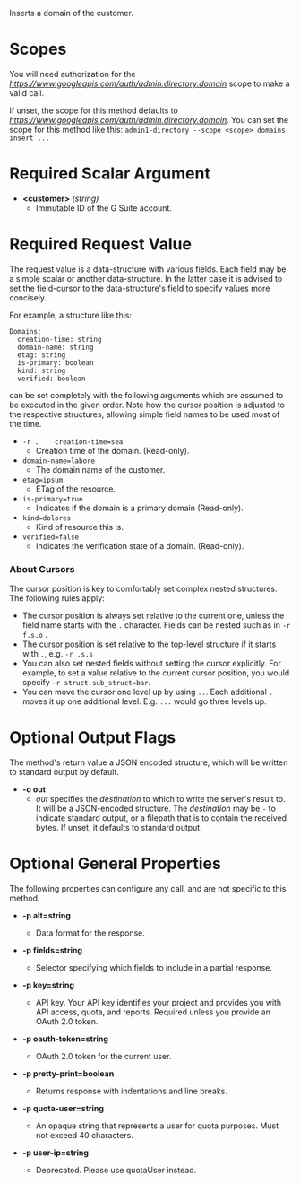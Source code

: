 Inserts a domain of the customer.
# Scopes

You will need authorization for the *https://www.googleapis.com/auth/admin.directory.domain* scope to make a valid call.

If unset, the scope for this method defaults to *https://www.googleapis.com/auth/admin.directory.domain*.
You can set the scope for this method like this: `admin1-directory --scope <scope> domains insert ...`
# Required Scalar Argument
* **&lt;customer&gt;** *(string)*
    - Immutable ID of the G Suite account.
# Required Request Value

The request value is a data-structure with various fields. Each field may be a simple scalar or another data-structure.
In the latter case it is advised to set the field-cursor to the data-structure's field to specify values more concisely.

For example, a structure like this:
```
Domains:
  creation-time: string
  domain-name: string
  etag: string
  is-primary: boolean
  kind: string
  verified: boolean

```

can be set completely with the following arguments which are assumed to be executed in the given order. Note how the cursor position is adjusted to the respective structures, allowing simple field names to be used most of the time.

* `-r .    creation-time=sea`
    - Creation time of the domain. (Read-only).
* `domain-name=labore`
    - The domain name of the customer.
* `etag=ipsum`
    - ETag of the resource.
* `is-primary=true`
    - Indicates if the domain is a primary domain (Read-only).
* `kind=dolores`
    - Kind of resource this is.
* `verified=false`
    - Indicates the verification state of a domain. (Read-only).


### About Cursors

The cursor position is key to comfortably set complex nested structures. The following rules apply:

* The cursor position is always set relative to the current one, unless the field name starts with the `.` character. Fields can be nested such as in `-r f.s.o` .
* The cursor position is set relative to the top-level structure if it starts with `.`, e.g. `-r .s.s`
* You can also set nested fields without setting the cursor explicitly. For example, to set a value relative to the current cursor position, you would specify `-r struct.sub_struct=bar`.
* You can move the cursor one level up by using `..`. Each additional `.` moves it up one additional level. E.g. `...` would go three levels up.


# Optional Output Flags

The method's return value a JSON encoded structure, which will be written to standard output by default.

* **-o out**
    - *out* specifies the *destination* to which to write the server's result to.
      It will be a JSON-encoded structure.
      The *destination* may be `-` to indicate standard output, or a filepath that is to contain the received bytes.
      If unset, it defaults to standard output.
# Optional General Properties

The following properties can configure any call, and are not specific to this method.

* **-p alt=string**
    - Data format for the response.

* **-p fields=string**
    - Selector specifying which fields to include in a partial response.

* **-p key=string**
    - API key. Your API key identifies your project and provides you with API access, quota, and reports. Required unless you provide an OAuth 2.0 token.

* **-p oauth-token=string**
    - OAuth 2.0 token for the current user.

* **-p pretty-print=boolean**
    - Returns response with indentations and line breaks.

* **-p quota-user=string**
    - An opaque string that represents a user for quota purposes. Must not exceed 40 characters.

* **-p user-ip=string**
    - Deprecated. Please use quotaUser instead.
